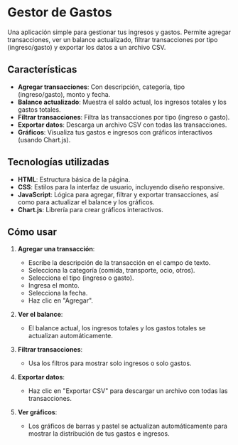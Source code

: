 # Gestor de Gastos

Una aplicación simple para gestionar tus ingresos y gastos. Permite agregar transacciones, ver un balance actualizado, filtrar transacciones por tipo (ingreso/gasto) y exportar los datos a un archivo CSV.

## Características

- **Agregar transacciones**: Con descripción, categoría, tipo (ingreso/gasto), monto y fecha.
- **Balance actualizado**: Muestra el saldo actual, los ingresos totales y los gastos totales.
- **Filtrar transacciones**: Filtra las transacciones por tipo (ingreso o gasto).
- **Exportar datos**: Descarga un archivo CSV con todas las transacciones.
- **Gráficos**: Visualiza tus gastos e ingresos con gráficos interactivos (usando Chart.js).

## Tecnologías utilizadas

- **HTML**: Estructura básica de la página.
- **CSS**: Estilos para la interfaz de usuario, incluyendo diseño responsive.
- **JavaScript**: Lógica para agregar, filtrar y exportar transacciones, así como para actualizar el balance y los gráficos.
- **Chart.js**: Librería para crear gráficos interactivos.

## Cómo usar

1. **Agregar una transacción**:
   - Escribe la descripción de la transacción en el campo de texto.
   - Selecciona la categoría (comida, transporte, ocio, otros).
   - Selecciona el tipo (ingreso o gasto).
   - Ingresa el monto.
   - Selecciona la fecha.
   - Haz clic en "Agregar".

2. **Ver el balance**:
   - El balance actual, los ingresos totales y los gastos totales se actualizan automáticamente.

3. **Filtrar transacciones**:
   - Usa los filtros para mostrar solo ingresos o solo gastos.

4. **Exportar datos**:
   - Haz clic en "Exportar CSV" para descargar un archivo con todas las transacciones.

5. **Ver gráficos**:
   - Los gráficos de barras y pastel se actualizan automáticamente para mostrar la distribución de tus gastos e ingresos.